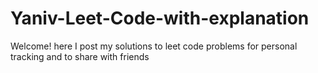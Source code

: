 # Yaniv-Leet-Code-with-explanation

Welcome!
here I post my solutions to leet code problems for personal tracking and to share with friends
